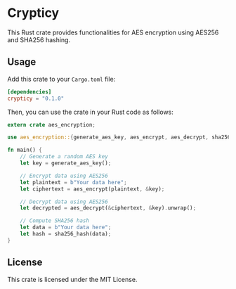 # Crypticy

This Rust crate provides functionalities for AES encryption using AES256 and SHA256 hashing.

## Usage

Add this crate to your `Cargo.toml` file:

```toml
[dependencies]
crypticy = "0.1.0"
```

Then, you can use the crate in your Rust code as follows:

```rust
extern crate aes_encryption;

use aes_encryption::{generate_aes_key, aes_encrypt, aes_decrypt, sha256_hash};

fn main() {
    // Generate a random AES key
    let key = generate_aes_key();

    // Encrypt data using AES256
    let plaintext = b"Your data here";
    let ciphertext = aes_encrypt(plaintext, &key);

    // Decrypt data using AES256
    let decrypted = aes_decrypt(&ciphertext, &key).unwrap();

    // Compute SHA256 hash
    let data = b"Your data here";
    let hash = sha256_hash(data);
}
```

## License

This crate is licensed under the MIT License.

